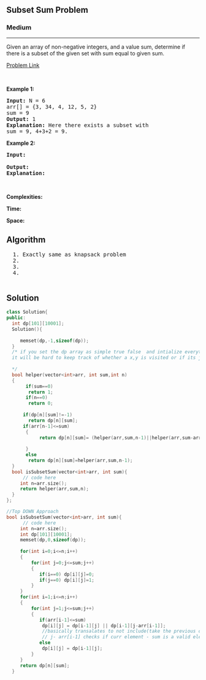 <h2>Subset Sum Problem</h2>
<h3>Medium</h3><hr>
<div><p>
  Given an array of non-negative integers, and a value sum, determine if there is a subset of the given set with sum equal to given sum.

 
</p>


[Problem Link]()

<p>&nbsp;</p>
<p><strong>Example 1:</strong></p>

      
 
<pre><strong>Input:</strong> N = 6
arr[] = {3, 34, 4, 12, 5, 2}
sum = 9
<strong>Output:</strong> 1
<strong>Explanation:</strong> Here there exists a subset with
sum = 9, 4+3+2 = 9.
</pre>

<p><strong>Example 2:</strong></p>

<pre><strong>Input:</strong> 
     
<strong>Output:</strong> 
<strong>Explanation:</strong> 
</pre>

<p>&nbsp;</p>
<p><strong>Complexities:</strong></p>
<strong>Time:</strong> 
  
<strong>Space:</strong> 
  <h2> Algorithm </h2>
 <pre>
  1. Exactly same as knapsack problem
  2.
  3. 
  4. 
  </pre>
  <h2> Solution </h2>
  
  ``` c++ 
class Solution{   
public:
    int dp[101][10001];
    Solution(){
        
       memset(dp,-1,sizeof(dp)); 
    }
    /* if you set the dp array as simple true false  and intialize everything false 
    it will be hard to keep track of whether a x,y is visited or if its just giving false
    
    */
    bool helper(vector<int>arr, int sum,int n)
    {
         if(sum==0)
          return 1;
         if(n==0)
          return 0;
        
        if(dp[n][sum]!=-1)
          return dp[n][sum];
        if(arr[n-1]<=sum)
         {
              return dp[n][sum]= (helper(arr,sum,n-1)||helper(arr,sum-arr[n-1],n-1));
              
         }
         else
          return dp[n][sum]=helper(arr,sum,n-1);
    }
    bool isSubsetSum(vector<int>arr, int sum){
        // code here 
       int n=arr.size();
       return helper(arr,sum,n);
    }
};
  
  //Top DOWN Approach
  bool isSubsetSum(vector<int>arr, int sum){
        // code here 
       int n=arr.size();
       int dp[101][10001];
       memset(dp,0,sizeof(dp));
       
       for(int i=0;i<=n;i++)
       {
           for(int j=0;j<=sum;j++)
           {
              if(i==0) dp[i][j]=0;
              if(j==0) dp[i][j]=1;
           }
       }
       for(int i=1;i<=n;i++)
       {
           for(int j=1;j<=sum;j++)
           {
              if(arr[i-1]<=sum)
               dp[i][j] = dp[i-1][j] || dp[i-1][j-arr[i-1]];
               //basically transalates to not include(take the previous one) or include
               // j- arr[i-1] checks if curr element - sum is a valid element
              else
               dp[i][j] = dp[i-1][j];
           }
       }       
       return dp[n][sum];
    }
  ```
</div>
